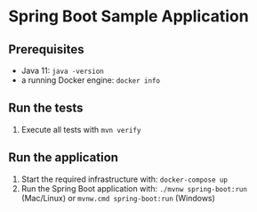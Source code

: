 # Spring Boot Sample Application

## Prerequisites

- Java 11: `java -version`
- a running Docker engine: `docker info`

## Run the tests

1. Execute all tests with `mvn verify`

## Run the application

1. Start the required infrastructure with: `docker-compose up`
2. Run the Spring Boot application with: `./mvnw spring-boot:run` (Mac/Linux) or `mvnw.cmd spring-boot:run` (Windows)
